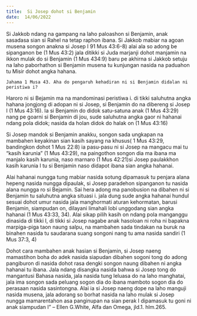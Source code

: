 ```yaml
---
title:  Si Josep dohot si Benjamin
date:  14/06/2022
---
```


Si Jakkob ndang na gampang na laho paloashon si Benjamin, anak sasadasa sian si Rahel na tetap raphon ibana. Si Jakkob mabiar na agoan musena songon anakna si Josep I 91 Mus 43:6-8) alai ala so adong be sipanganon be (1 Mus 43:2) jala ditikki si Juda marjanji dohot manjamin na ikkon mulak do si Benjamin (1 Mus 434:9) baru pe akhirna si Jakkob setuju na laho paborhathon si Benjamin musena tu kunjungan nasida na paduahon tu Misir dohot angka hahana.

`Jahama 1 Musa 43. Aha do pengaruh kehadiran ni si Benjamin didalan ni peristiwa i?`

Haroro ni si Bejamin ma na mandominasi peristiwa i. di tikki saluhutna angka hahana jongjong di adopan ni si Josep, si Benjamin do na dibereng si Josep I (1 Mus 43:16). Ia si Benjamin do didok satu-satuna anak (1 Mus 43:29) nang pe goarni si Benjamin di jou, sude saluhutna angka gaor ni hahanai ndang pola didok; nasida da holan didok do halak on (1 Mus 43:16)

Si Josep mandok si Benjamin anakku, songon sada ungkapan na mambahen keyakinan sian kasih sayang na khusus( 1 Mus 43:29, bandingkon dohot 1 Mus 22:8) ia pasu-pasu ni si Josep na mangacu mai tu “kasih karunia” (1 Mus 43:29), na paingothon songon dia ma ibana ma manjalo kasih karunia, naso marnaro (1 Mus 42:21)si Josep paulakkhon kasih karunia I tu si Benjamin naso didapot ibana sian angka hahanai.

Alai hahanai nungga tung mabiar nasida sotung dipamasuk tu penjara alana hepeng nasida nungga dipaulak, si Josep paradehon sipanganon tu nasida alana nungga ro si Bejamin. Sai hera adong ma panobusion na dibahen ni si Benjamin tu saluhutna angka situasi i. jala dung sude angka hahanai hundul sesuai dohot umur nasida jala manghormati aturan kehormatan, barusi Benjamin, siampudan on, dilayani limahali lobi unggodang sian angka hahanai (1 Mus 43:33, 34). Alai sikap pilih kasih on ndang pola manganggu dinasida di tikki I, di tikki si Josep nagabe anak hasoloan ni roha ni bapakna marpiga-piga taon naung salpu, na mambahen sada tindakan na buruk na binahen nasida tu saudarana suang songoni nang tu ama nasida sandiri (1 Mus 37:3, 4)

Dohot cara mambahen anak hasian si Benjamin, si Josep naeng mamastihon boha do adek nasida siapudan dibahen sogoni tong do adong pangiburon di nasida dohot rasa dengki songon naung dibahen ni angka hahanai tu ibana. Jala ndang disangka nasida bahwa si Josep tong do mangantusi Bahasa nasida, jala nasida tung leluasa do na laho manghatai, jala ima songon sada peluang sogon dia do ibana mamboto sogon dia do perasaan nasida sasintongna. Alai ia si Josep naeng dope na laho manguji nasida musena, jala adorang so borhat nasida na laho mulak si Josep nungga mamarentahon  asa panginupan na sian perak I dipamasuk tu goni ni anak siampudan I” – Ellen G.White, Alfa dan Omega, jld.1. hlm.265.